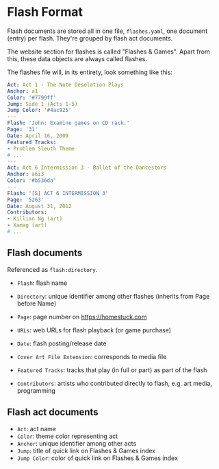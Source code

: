 # Flash Format

Flash documents are stored all in one file, `flashes.yaml`, one document (entry) per flash. They're grouped by flash act documents.

The website section for flashes is called "Flashes & Games". Apart from this, these data objects are always called flashes.

The flashes file will, in its entirety, look something like this:

```yaml
Act: Act 1 - The Note Desolation Plays
Anchor: a1
Color: '#7799ff'
Jump: Side 1 (Acts 1-5)
Jump Color: '#4ac925'
---
Flash: 'John: Examine games on CD rack.'
Page: '31'
Date: April 16, 2009
Featured Tracks:
- Problem Sleuth Theme
# ...
---
Act: Act 6 Intermission 3 - Ballet of the Dancestors
Anchor: a6i3
Color: '#b536da'
---
Flash: '[S] ACT 6 INTERMISSION 3'
Page: '5263'
Date: August 31, 2012
Contributors:
- Killian Ng (art)
- Xamag (art)
# ...
```

## Flash documents

Referenced as `flash:directory`.

* `Flash`: flash name
* `Directory`: unique identifier among other flashes (inherits from Page before Name)
* `Page`: page number on https://homestuck.com
* `URLs`: web URLs for flash playback (or game purchase)

* `Date`: flash posting/release date
* `Cover Art File Extension`: corresponds to media file

* `Featured Tracks`: tracks that play (in full or part) as part of the flash
* `Contributors`: artists who contributed directly to flash, e.g. art media, programming

## Flash act documents

* `Act`: act name
* `Color`: theme color representing act
* `Anchor`: unique identifier among other acts
* `Jump`: title of quick link on Flashes & Games index
* `Jump Color`: color of quick link on Flashes & Games index
